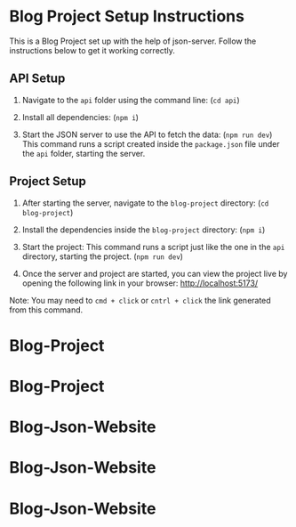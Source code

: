 # Blog Project Setup Instructions

This is a Blog Project set up with the help of json-server. Follow the instructions below to get it working correctly.

## API Setup

1. Navigate to the `api` folder using the command line: (`cd api`)

2. Install all dependencies: (`npm i`)

3. Start the JSON server to use the API to fetch the data: (`npm run dev`) This command runs a script created inside the `package.json` file under the `api` folder, starting the server.

## Project Setup

1. After starting the server, navigate to the `blog-project` directory: (`cd blog-project`)

2. Install the dependencies inside the `blog-project` directory: (`npm i`)

3. Start the project:
   This command runs a script just like the one in the `api` directory, starting the project. (`npm run dev`)

4. Once the server and project are started, you can view the project live by opening the following link in your browser:
   [http://localhost:5173/](http://localhost:5173/)

Note: You may need to `cmd + click` or `cntrl + click` the link generated from this command.

# Blog-Project

# Blog-Project
# Blog-Json-Website
# Blog-Json-Website
# Blog-Json-Website
